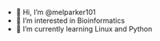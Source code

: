 - 👋 Hi, I’m @melparker101
- 👀 I’m interested in Bioinformatics
- 🌱 I’m currently learning Linux and Python

<!--- 💞️ I’m looking to collaborate on ...
- 📫 How to reach me ... --->

<!---
melparker101/melparker101 is a ✨ special ✨ repository because its `README.md` (this file) appears on your GitHub profile.
You can click the Preview link to take a look at your changes.
--->
